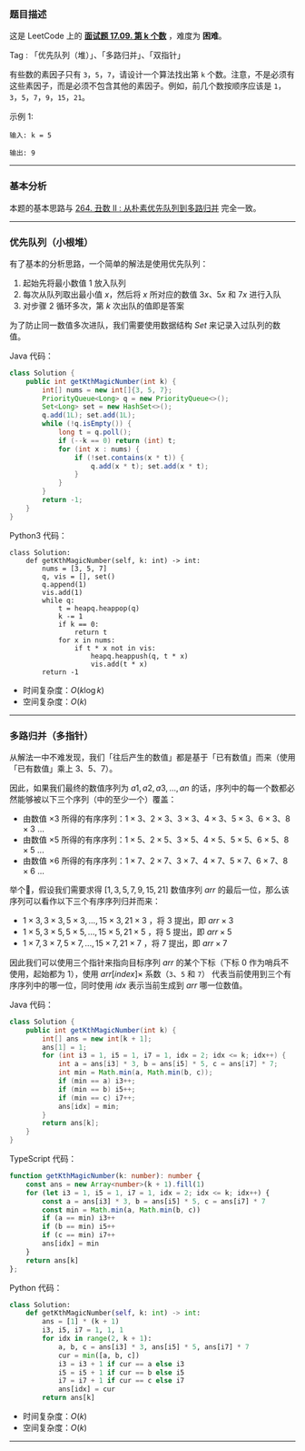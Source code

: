 ### 题目描述

这是 LeetCode 上的 **[面试题 17.09. 第 k 个数](https://leetcode.cn/problems/get-kth-magic-number-lcci/solution/by-ac_oier-2czm/)** ，难度为 **困难**。

Tag : 「优先队列（堆）」、「多路归并」、「双指针」



有些数的素因子只有 `3`，`5`，`7`，请设计一个算法找出第 `k` 个数。注意，不是必须有这些素因子，而是必须不包含其他的素因子。例如，前几个数按顺序应该是 `1`，`3`，`5`，`7`，`9`，`15`，`21`。

示例 1:
```
输入: k = 5

输出: 9
```

---

### 基本分析

本题的基本思路与 [264. 丑数 II : 从朴素优先队列到多路归并](https://mp.weixin.qq.com/s?__biz=MzU4NDE3MTEyMA==&mid=2247490029&idx=1&sn=bba9ddff88d247db310406ee418d5a15) 完全一致。

---

### 优先队列（小根堆）

有了基本的分析思路，一个简单的解法是使用优先队列：

1. 起始先将最小数值 $1$ 放入队列
2. 每次从队列取出最小值 $x$，然后将 $x$ 所对应的数值 $3x$、$5x$ 和 $7x$ 进行入队
3. 对步骤 2 循环多次，第 $k$ 次出队的值即是答案

为了防止同一数值多次进队，我们需要使用数据结构 $Set$ 来记录入过队列的数值。

Java 代码：
```Java
class Solution {
    public int getKthMagicNumber(int k) {
        int[] nums = new int[]{3, 5, 7};
        PriorityQueue<Long> q = new PriorityQueue<>();
        Set<Long> set = new HashSet<>();
        q.add(1L); set.add(1L);
        while (!q.isEmpty()) {
            long t = q.poll();
            if (--k == 0) return (int) t;
            for (int x : nums) {
                if (!set.contains(x * t)) {
                    q.add(x * t); set.add(x * t);
                }
            }
        }
        return -1;
    }
}
```
Python3 代码：
```Python3
class Solution:
    def getKthMagicNumber(self, k: int) -> int:
        nums = [3, 5, 7]
        q, vis = [], set()
        q.append(1)
        vis.add(1)
        while q:
            t = heapq.heappop(q)
            k -= 1
            if k == 0:
                return t
            for x in nums:
                if t * x not in vis:
                    heapq.heappush(q, t * x)
                    vis.add(t * x)
        return -1
```
* 时间复杂度：$O(k\log{k})$
* 空间复杂度：$O(k)$

---

### 多路归并（多指针）

从解法一中不难发现，我们「往后产生的数值」都是基于「已有数值」而来（使用「已有数值」乘上 $3$、$5$、$7$）。

因此，如果我们最终的数值序列为 $a1,a2,a3,...,an$ 的话，序列中的每一个数都必然能够被以下三个序列（中的至少一个）覆盖：

* 由数值 $\times 3$ 所得的有序序列：$1 \times 3$、$2 \times 3$、$3 \times 3$、$4 \times 3$、$5 \times 3$、$6 \times 3$、$8 \times 3$ ...
* 由数值 $\times 5$ 所得的有序序列：$1 \times 5$、$2 \times 5$、$3 \times 5$、$4 \times 5$、$5 \times 5$、$6 \times 5$、$8 \times 5$ ...
* 由数值 $\times 6$ 所得的有序序列：$1 \times 7$、$2 \times 7$、$3 \times 7$、$4 \times 7$、$5 \times 7$、$6 \times 7$、$8 \times 6$ ...

举个🌰，假设我们需要求得 $[1, 3, 5, 7, 9, 15, 21]$ 数值序列 $arr$ 的最后一位，那么该序列可以看作以下三个有序序列归并而来：

* $1 \times 3, 3 \times 3, 5 \times 3, ... , 15 \times 3, 21 \times 3$ ，将 $3$ 提出，即 $arr \times 3$
* $1 \times 5, 3 \times 5, 5 \times 5, ... , 15 \times 5, 21 \times 5$ ，将 $5$ 提出，即 $arr \times 5$
* $1 \times 7, 3 \times 7, 5 \times 7, ... , 15 \times 7, 21 \times 7$ ，将 $7$ 提出，即 $arr \times 7$

因此我们可以使用三个指针来指向目标序列 $arr$ 的某个下标（下标 $0$ 作为哨兵不使用，起始都为 $1$），使用 $arr[index] \times$ 系数（`3`、`5` 和 `7`） 代表当前使用到三个有序序列中的哪一位，同时使用 $idx$ 表示当前生成到 $arr$ 哪一位数值。

Java 代码：
```Java
class Solution {
    public int getKthMagicNumber(int k) {
        int[] ans = new int[k + 1];
        ans[1] = 1;
        for (int i3 = 1, i5 = 1, i7 = 1, idx = 2; idx <= k; idx++) {
            int a = ans[i3] * 3, b = ans[i5] * 5, c = ans[i7] * 7;
            int min = Math.min(a, Math.min(b, c));
            if (min == a) i3++;
            if (min == b) i5++;
            if (min == c) i7++;
            ans[idx] = min;
        }
        return ans[k];
    }
}
```
TypeScript 代码：
```TypeScript
function getKthMagicNumber(k: number): number {
    const ans = new Array<number>(k + 1).fill(1)
    for (let i3 = 1, i5 = 1, i7 = 1, idx = 2; idx <= k; idx++) {
        const a = ans[i3] * 3, b = ans[i5] * 5, c = ans[i7] * 7
        const min = Math.min(a, Math.min(b, c))
        if (a == min) i3++
        if (b == min) i5++
        if (c == min) i7++
        ans[idx] = min
    }
    return ans[k]
};
```
Python 代码：
```Python
class Solution:
    def getKthMagicNumber(self, k: int) -> int:
        ans = [1] * (k + 1)
        i3, i5, i7 = 1, 1, 1
        for idx in range(2, k + 1):
            a, b, c = ans[i3] * 3, ans[i5] * 5, ans[i7] * 7
            cur = min([a, b, c])
            i3 = i3 + 1 if cur == a else i3
            i5 = i5 + 1 if cur == b else i5
            i7 = i7 + 1 if cur == c else i7
            ans[idx] = cur
        return ans[k]
```
* 时间复杂度：$O(k)$
* 空间复杂度：$O(k)$

---




